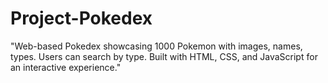 # Project-Pokedex
"Web-based Pokedex showcasing 1000 Pokemon with images, names, types. Users can search by type. Built with HTML, CSS, and JavaScript for an interactive experience."
